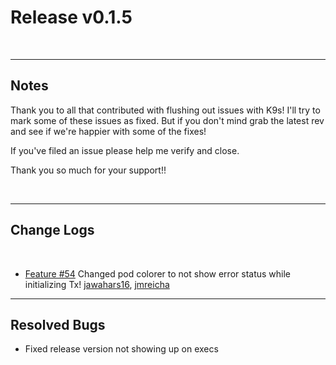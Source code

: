 # Release v0.1.5

<br/>

---
## Notes

Thank you to all that contributed with flushing out issues with K9s! I'll try
to mark some of these issues as fixed. But if you don't mind grab the latest
rev and see if we're happier with some of the fixes!

If you've filed an issue please help me verify and close.

Thank you so much for your support!!

<br/>

---
## Change Logs

<br/>

+ [Feature #54](https://github.com/kswapd/k11s/issues/54)
  Changed pod colorer to not show error status while initializing
  Tx! [jawahars16](https://github.com/jawahars16), [jmreicha](https://github.com/jmreicha)

---
## Resolved Bugs

- Fixed release version not showing up on execs
